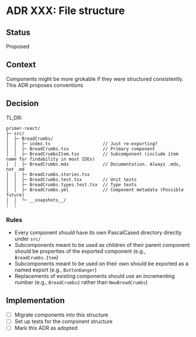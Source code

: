 # ADR XXX: File structure

## Status

Proposed

## Context

Components might be more grokable if they were structured consistently. This ADR proposes conventions

## Decision

TL;DR:

```
primer-react/
├─ src/
│  ├─ BreadCrumbs/
│  │  ├─ index.ts                    // Just re-exporting?
│  │  ├─ BreadCrumbs.tsx             // Primary component
│  │  ├─ BreadCrumbsItem.tsx         // Subcomponent (include item name for findability in most IDEs)
│  │  ├─ BreadCrumbs.mdx             // Documentation. Always .mdx, not .md
│  │  ├─ BreadCrumbs.stories.tsx
│  │  ├─ BreadCrumbs.test.tsx        // Unit tests
│  │  ├─ BreadCrumbs.types.test.tsx  // Type tests
│  │  ├─ BreadCrumbs.yml             // Component metadata (Possible future)
│  │  └─ __snapshots__/
┆  ┆
```

### Rules

- Every component should have its own PascalCased directory directly under `src/`
- Subcomponents meant to be used as children of their parent component should be properties of the exported component (e.g., `BreadCrumbs.Item`)
- Subcomponents meant to be used on their own should be exported as a named export (e.g., `ButtonDanger`)
- Replacements of existing components should use an incrementing number (e.g., `BreadCrumbs2` rather than `NewBreadCrumbs`)

## Implementation

- [ ] Migrate components into this structure
- [ ] Set up tests for the component structure
- [ ] Mark this ADR as adopted
